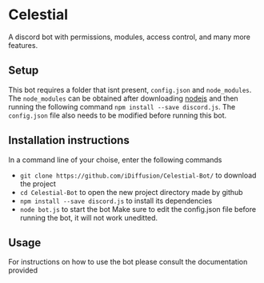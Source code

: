 # Celestial
A discord bot with permissions, modules, access control, and many more features.

## Setup
This bot requires a folder that isnt present, `config.json` and `node_modules`. The `node_modules` can be obtained after downloading [nodejs](https://nodejs.org/en/) and then running the following command `npm install --save discord.js`.
The `config.json` file also needs to be modified before running this bot.

## Installation instructions
In a command line of your choise, enter the following commands
- `git clone https://github.com/iDiffusion/Celestial-Bot/` to download the project
- `cd Celestial-Bot` to open the new project directory made by github
- `npm install --save discord.js` to install its dependencies
- `node bot.js` to start the bot
Make sure to edit the config.json file before running the bot, it will not work uneditted.

## Usage
For instructions on how to use the bot please consult the documentation provided
